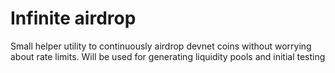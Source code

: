 # Infinite airdrop

Small helper utility to continuously airdrop devnet coins without worrying
about rate limits. Will be used for generating liquidity pools and initial testing
